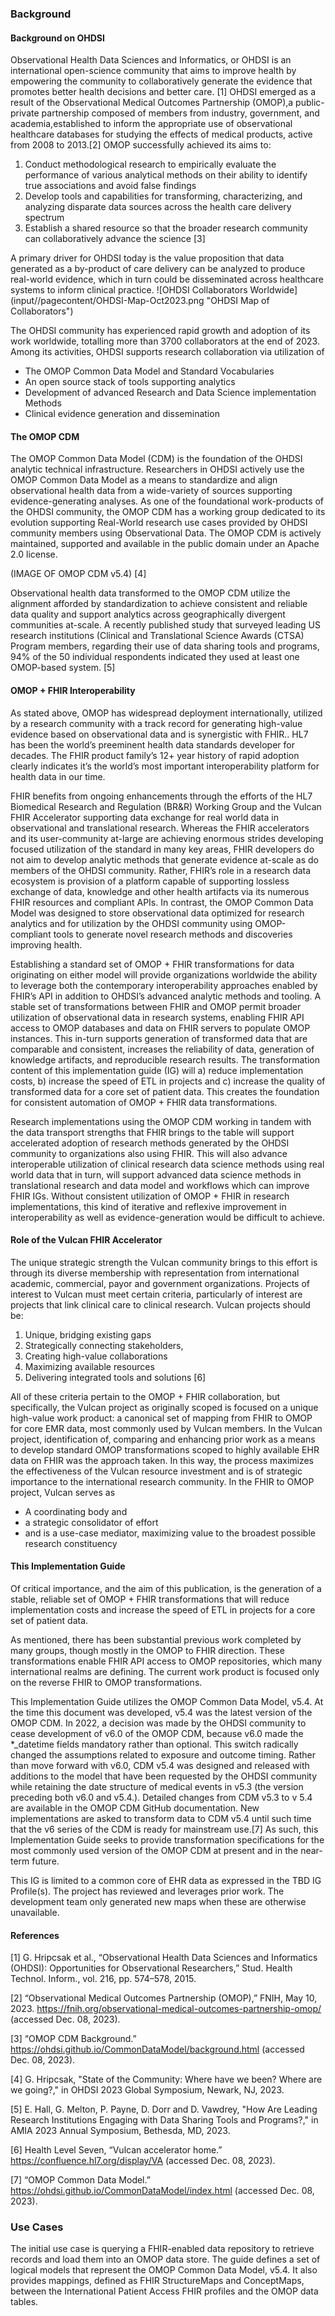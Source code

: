 ### Background
#### **Background on OHDSI**
Observational Health Data Sciences and Informatics, or OHDSI is an international open-science community that aims to improve health by empowering the community to collaboratively generate the evidence that promotes better health decisions and better care. \[1] OHDSI emerged as a result of the Observational Medical Outcomes Partnership (OMOP),a public-private partnership composed of members from industry, government, and academia,established to inform the appropriate use of observational healthcare databases for studying the effects of medical products, active from 2008 to 2013.\[2] OMOP successfully achieved its aims to:

1. Conduct methodological research to empirically evaluate the performance of various analytical methods on their ability to identify true associations and avoid false findings
2. Develop tools and capabilities for transforming, characterizing, and analyzing disparate data sources across the health care delivery spectrum
3. Establish a shared resource so that the broader research community can collaboratively advance the science \[3]

A primary driver for OHDSI today is the value proposition that data generated as a by-product of care delivery can be analyzed to produce real-world evidence, which in turn could be disseminated across healthcare systems to inform clinical practice. 
![OHDSI Collaborators Worldwide] (input//pagecontent/OHDSI-Map-Oct2023.png "OHDSI Map of Collaborators")

The OHDSI community has experienced rapid growth and adoption of its work worldwide, totalling more than 3700 collaborators at the end of 2023.   Among its activities, OHDSI supports research collaboration via utilization of  
- The OMOP Common Data Model and Standard Vocabularies
- An open source stack of tools supporting analytics
- Development of advanced Research and Data Science implementation Methods 
- Clinical evidence generation and dissemination

#### **The OMOP CDM**
The OMOP Common Data Model (CDM) is the foundation of the OHDSI analytic technical infrastructure. Researchers in OHDSI actively use the OMOP Common Data Model as a means to standardize and align observational health data from a wide-variety of sources supporting evidence-generating analyses. As one of the foundational work-products of the OHDSI community, the OMOP CDM has a working group dedicated to its evolution supporting Real-World research use cases provided by OHDSI community members using Observational Data.  The OMOP CDM is actively maintained, supported and available in the public domain under an Apache 2.0 license. 

\(IMAGE OF OMOP CDM v5.4) \[4]

Observational health data transformed to the OMOP CDM  utilize the alignment afforded by standardization  to achieve consistent and reliable data quality and support analytics across geographically divergent communities at-scale. A recently published study that surveyed leading US research institutions (Clinical and Translational Science Awards (CTSA) Program members, regarding their use of data sharing tools and programs, 94% of the 50 individual respondents indicated they used at least one OMOP-based system. \[5]

#### **OMOP + FHIR Interoperability**
As stated above, OMOP has widespread deployment internationally, utilized by a research community with a track record for generating high-value evidence based on observational data and is synergistic with FHIR..  HL7 has been the world’s preeminent health data standards developer for decades. The FHIR product family’s 12+ year history of rapid adoption clearly indicates it’s the world’s most important interoperability platform for health data in our time. 

FHIR benefits from ongoing enhancements through the efforts of the HL7 Biomedical Research and Regulation (BR&R) Working Group and the Vulcan FHIR Accelerator supporting data exchange for real world data in observational and translational research. Whereas the FHIR accelerators and its user-community at-large are achieving enormous strides developing focused utilization of the standard in many key areas, FHIR developers do not aim to develop analytic methods that generate evidence at-scale as do members of the OHDSI community.  Rather, FHIR’s role in a research data ecosystem is provision of a platform capable of supporting lossless exchange of data, knowledge and other health artifacts via its numerous FHIR resources and compliant APIs. In contrast, the OMOP Common Data Model was designed to store observational data optimized for research analytics and for utilization by the OHDSI community using OMOP-compliant tools to generate novel research methods and discoveries improving health.

Establishing a standard set of OMOP + FHIR transformations for data originating on either model will provide organizations worldwide the ability to leverage both the contemporary interoperability approaches enabled by FHIR’s API in addition to OHDSI’s advanced analytic methods and tooling. A stable set of transformations between FHIR and OMOP permit broader utilization of observational data in research systems, enabling FHIR API access to OMOP databases and data on FHIR servers to populate OMOP instances. This in-turn supports generation of transformed data that are comparable and consistent, increases the reliability of data, generation of knowledge artifacts, and reproducible research results. The transformation content of this implementation guide (IG) will a) reduce implementation costs, b) increase the speed of ETL in projects and c) increase the quality of transformed data for a core set of patient data.  This creates the foundation for consistent automation of OMOP + FHIR data transformations. 

Research implementations using the OMOP CDM working in tandem with the data transport strengths that FHIR brings to the table will support accelerated adoption of research methods generated by the OHDSI community to organizations also using FHIR.  This will also advance interoperable utilization of clinical research data science methods using real world data that in turn, will support advanced data science methods in translational research and data model and workflows which can improve FHIR IGs. Without consistent utilization of OMOP + FHIR in research implementations, this kind of iterative and reflexive improvement in interoperability as well as evidence-generation would be difficult to achieve.

#### **Role of the Vulcan FHIR Accelerator**
The unique strategic strength the Vulcan community brings to this effort is through its diverse membership with representation from international academic, commercial, payor and government organizations. Projects of interest to Vulcan must meet certain criteria, particularly of interest are projects that link clinical care to clinical research. Vulcan projects should be:

1. Unique, bridging existing gaps
2. Strategically connecting stakeholders, 
3. Creating high-value collaborations
4. Maximizing available resources
5. Delivering integrated tools and solutions \[6]

All of these criteria pertain to the OMOP + FHIR collaboration, but specifically, the Vulcan project as originally scoped is focused on a unique high-value work product: a canonical set of mapping from FHIR to OMOP for core EMR data, most commonly used by Vulcan members. In the Vulcan project, identification of, comparing and enhancing prior work as a means to develop standard OMOP transformations scoped to highly available EHR data on FHIR was the approach taken.  In this way, the process maximizes the effectiveness of the Vulcan resource investment and is of strategic importance to the international research community.  In the FHIR to OMOP project, Vulcan serves as

- A coordinating body and 
- a strategic consolidator of effort 
- and is a use-case mediator, maximizing value to the broadest possible research constituency

#### **This Implementation Guide**
Of critical importance, and the aim of this publication, is the generation of a stable, reliable set of OMOP + FHIR transformations that will reduce implementation costs and increase the speed of ETL in projects for a core set of patient data. 

As mentioned, there has been substantial previous work completed by many groups, though mostly in the OMOP to FHIR direction.  These transformations enable FHIR API access to OMOP repositories, which many international realms are defining.  The current work product is focused only on the reverse FHIR to OMOP transformations.

This Implementation Guide utilizes the OMOP Common Data Model, v5.4.  At the time this document was developed, v5.4 was the latest version of the OMOP CDM.  In 2022, a decision was made by the OHDSI community to cease development of v6.0 of the OMOP CDM, because v6.0 made the *_datetime fields mandatory rather than optional. This switch radically changed the assumptions related to exposure and outcome timing. Rather than move forward with v6.0, CDM v5.4 was designed and released with additions to the model that have been requested by the OHDSI community while retaining the date structure of medical events in v5.3 (the version preceding both v6.0 and v5.4.).  Detailed changes from CDM v5.3 to v 5.4 are available in the OMOP CDM GitHub documentation. New implementations are asked to transform data to CDM v5.4 until such time that the v6 series of the CDM is ready for mainstream use.[7]  As such, this Implementation Guide seeks to provide transformation specifications for the most commonly used version of the OMOP CDM at present and in the near-term future.

This IG is limited to a common core of EHR data as expressed in the TBD IG Profile(s). The project has reviewed and leverages prior work. The development team only generated new maps when these are otherwise unavailable.  

#### References
[1]	G. Hripcsak et al., “Observational Health Data Sciences and Informatics (OHDSI): Opportunities for Observational Researchers,” Stud. Health Technol. Inform., vol. 216, pp. 574–578, 2015.

[2]	“Observational Medical Outcomes Partnership (OMOP),” FNIH, May 10, 2023. https://fnih.org/observational-medical-outcomes-partnership-omop/ (accessed Dec. 08, 2023).

[3]	“OMOP CDM Background.” https://ohdsi.github.io/CommonDataModel/background.html (accessed Dec. 08, 2023).

[4]  G. Hripcsak, "State of the Community: Where have we been? Where are we going?," in OHDSI 2023 Global Symposium, Newark, NJ, 2023.

[5]  E. Hall, G. Melton, P. Payne, D. Dorr and D. Vawdrey, "How Are Leading Research 
      Institutions Engaging with Data Sharing Tools and Programs?," in AMIA 2023 Annual 
      Symposium, Bethesda, MD, 2023.

[6]	Health Level Seven, “Vulcan accelerator home.” https://confluence.hl7.org/display/VA (accessed Dec. 08, 2023).

[7]	“OMOP Common Data Model.” https://ohdsi.github.io/CommonDataModel/index.html (accessed Dec. 08, 2023).


### Use Cases
The initial use case is querying a FHIR-enabled data repository to retrieve records and load them into an OMOP data store.  The guide defines a set of logical models that represent the OMOP Common Data Model, v5.4.  It also provides mappings, defined as FHIR StructureMaps and ConceptMaps, between the International Patient Access FHIR profiles and the OMOP data tables.
